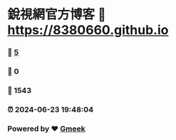 # 銳視網官方博客 :link: https://8380660.github.io 
### :page_facing_up: [5](https://8380660.github.io/tag.html) 
### :speech_balloon: 0 
### :hibiscus: 1543 
### :alarm_clock: 2024-06-23 19:48:04 
### Powered by :heart: [Gmeek](https://github.com/Meekdai/Gmeek)
